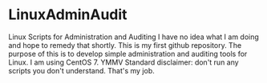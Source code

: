 # LinuxAdminAudit
Linux Scripts for Administration and Auditing
I have no idea what I am doing and hope to remedy that shortly. This is my first github repository.
The purpose of this is to develop simple administration and auditing tools for Linux. I am using CentOS 7. YMMV
Standard disclaimer: don't run any scripts you don't understand. That's my job.
